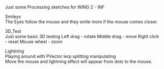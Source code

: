 Just some Processing sketches for WING 2 - INF

Smileys  
The Eyes follow the mouse and they smile more if the mouse comes closer.  

3D_Test  
Just some basic 3D testing
Left drag - rotate
Middle drag  - move
Right click - reset
Mouse wheel - zoom

Lightning  
Playing around with PVector lerp splitting manipulating  
Move the mouse and lightning effect will appear from dots to the mouse.
